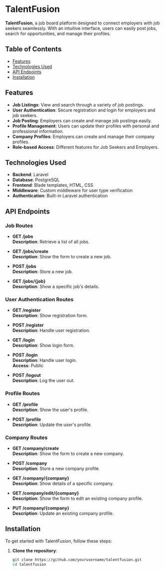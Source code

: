 # TalentFusion

**TalentFusion**, a job board platform designed to connect employers with job seekers seamlessly. With an intuitive interface, users can easily post jobs, search for opportunities, and manage their profiles.

## Table of Contents

- [Features](#features)
- [Technologies Used](#technologies-used)
- [API Endpoints](#api-endpoints)
- [Installation](#installation)

## Features

- **Job Listings**: View and search through a variety of job postings.
- **User Authentication**: Secure registration and login for employers and job seekers.
- **Job Posting**: Employers can create and manage job postings easily.
- **Profile Management**: Users can update their profiles with personal and professional information.
- **Company Profiles**: Employers can create and manage their company profiles.
- **Role-based Access**: Different features for Job Seekers and Employers.

## Technologies Used

- **Backend**: Laravel
- **Database**: PostgreSQL
- **Frontend**: Blade templates, HTML, CSS
- **Middleware**: Custom middleware for user type verification
- **Authentication**: Built-in Laravel authentication

## API Endpoints

### Job Routes

- **GET /jobs**  
  **Description**: Retrieve a list of all jobs.  

- **GET /jobs/create**  
  **Description**: Show the form to create a new job.  

- **POST /jobs**  
  **Description**: Store a new job.  

- **GET /jobs/{job}**  
  **Description**: Show a specific job's details.  

### User Authentication Routes

- **GET /register**  
  **Description**: Show registration form.  

- **POST /register**  
  **Description**: Handle user registration.  

- **GET /login**  
  **Description**: Show login form.  

- **POST /login**  
  **Description**: Handle user login.  
  **Access**: Public  

- **POST /logout**  
  **Description**: Log the user out.  

### Profile Routes

- **GET /profile**  
  **Description**: Show the user's profile.  

- **POST /profile**  
  **Description**: Update the user's profile.  

### Company Routes

- **GET /company/create**  
  **Description**: Show the form to create a new company.  

- **POST /company**  
  **Description**: Store a new company profile.  

- **GET /company/{company}**  
  **Description**: Show details of a specific company.  

- **GET /company/edit/{company}**  
  **Description**: Show the form to edit an existing company profile.  

- **PUT /company/{company}**  
  **Description**: Update an existing company profile.  


## Installation

To get started with TalentFusion, follow these steps:

1. **Clone the repository**:
   ```bash
   git clone https://github.com/yourusername/talentfusion.git
   cd talentfusion

